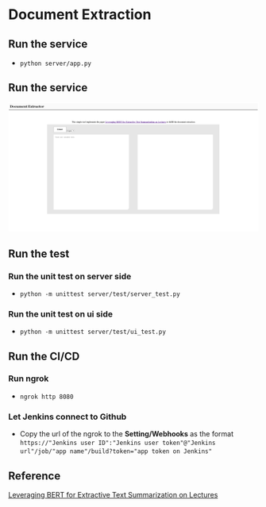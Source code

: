 # Document Extraction

## Run the service
- `python server/app.py`

## Run the service
![landing page](./images/page.png)

## Run the test
### Run the unit test on server side
- `python -m unittest server/test/server_test.py`
### Run the unit test on ui side
- `python -m unittest server/test/ui_test.py`

## Run the CI/CD
### Run ngrok
- `ngrok http 8080`
### Let Jenkins connect to Github
- Copy the url of the ngrok to the **Setting/Webhooks** as the format<br>`https://"Jenkins user ID":"Jenkins user token"@"Jenkins url"/job/"app name"/build?token="app token on Jenkins"`

## Reference 
[Leveraging BERT for Extractive Text Summarization on Lectures](https://arxiv.org/abs/1906.04165)
